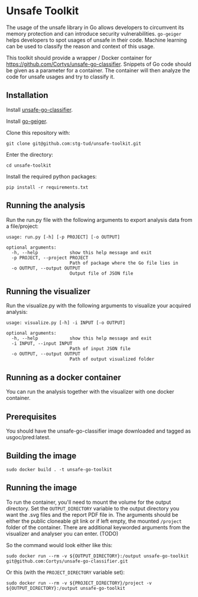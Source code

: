 # Unsafe Toolkit

The usage of the unsafe library in Go allows developers to circumvent its memory
protection and can introduce security vulnerabilities. `go-geiger` helps developers
to spot usages of unsafe in their code. Machine learning can be used to classify
the reason and context of this usage.

This toolkit should provide a wrapper / Docker container for
<https://github.com/Cortys/unsafe-go-classifier>. Snippets of Go code should be given as a parameter for a container. The container will then analyze the code for unsafe usages and try to classify it.

## Installation

Install [unsafe-go-classifier]("https://github.com/Cortys/unsafe-go-classifier").

Install [go-geiger]("https://github.com/stg-tud/go-geiger").

Clone this repository with:

`git clone git@github.com:stg-tud/unsafe-toolkit.git`

Enter the directory:

`cd unsafe-toolkit`

Install the required python packages:

`pip install -r requirements.txt`

## Running the analysis

Run the run.py file with the following arguments to export analysis data from a file/project:

```
usage: run.py [-h] [-p PROJECT] [-o OUTPUT]

optional arguments:
  -h, --help            show this help message and exit
  -p PROJECT, --project PROJECT
                        Path of package where the Go file lies in
  -o OUTPUT, --output OUTPUT
                        Output file of JSON file
```

## Running the visualizer

Run the visualize.py with the following arguments to visualize your acquired analysis:

```
usage: visualize.py [-h] -i INPUT [-o OUTPUT]

optional arguments:
  -h, --help            show this help message and exit
  -i INPUT, --input INPUT
                        Path of input JSON file
  -o OUTPUT, --output OUTPUT
                        Path of output visualized folder
```

## Running as a docker container

You can run the analysis together with the visualizer with one docker container.

## Prerequisites

You should have the unsafe-go-classifier image downloaded and tagged as usgoc/pred:latest.

## Building the image

`sudo docker build . -t unsafe-go-toolkit`

## Running the image

To run the container, you'll need to mount the volume for the output directory. Set the `OUTPUT_DIRECTORY` variable to the output directory you want the .svg files and the report PDF file in. The arguments should be either the public cloneable git link or if left empty, the mounted `/project` folder of the container. There are additional keyworded arguments from the visualizer and analyser you can enter. (TODO)

So the command would look either like this:

`sudo docker run --rm -v ${OUTPUT_DIRECTORY}:/output unsafe-go-toolkit git@github.com:Cortys/unsafe-go-classifier.git`

Or this (with the `PROJECT_DIRECTORY` variable set):

`sudo docker run --rm -v ${PROJECT_DIRECTORY}/project -v ${OUTPUT_DIRECTORY}:/output unsafe-go-toolkit`
